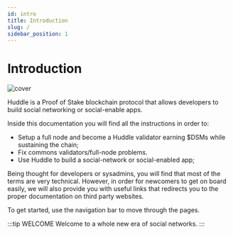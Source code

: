 ```yaml
---
id: intro
title: Introduction
slug: /
sidebar_position: 1
---
```

# Introduction

![cover](/assets/cover.png)

Huddle is a Proof of Stake blockchain protocol that allows developers to build social networking or social-enable apps.   

Inside this documentation you will find all the instructions in order to:

- Setup a full node and become a Huddle validator earning $DSMs while sustaining the chain;
- Fix commons validators/full-node problems.
- Use Huddle to build a social-network or social-enabled app;

Being thought for developers or sysadmins, you will find that most of the terms are very technical. However, in order for newcomers to get on board easily, we will also provide you with useful links that redirects you to the proper documentation on third party websites.

To get started, use the navigation bar to move through the pages.

:::tip WELCOME
Welcome to a whole new era of social networks.
:::
